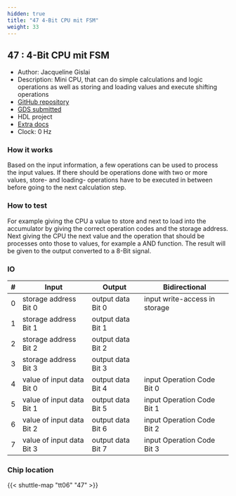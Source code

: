 ```yaml
---
hidden: true
title: "47 4-Bit CPU mit FSM"
weight: 33
---
```


## 47 : 4-Bit CPU mit FSM

* Author: Jacqueline Gislai
* Description: Mini CPU, that can do simple calculations and logic operations as well as storing and loading values and execute shifting operations
* [GitHub repository](https://github.com/jacquygis/jku-tt06-MiniCPU)
* [GDS submitted](https://github.com/jacquygis/jku-tt06-MiniCPU/actions/runs/8661828724)
* HDL project
* [Extra docs](None)
* Clock: 0 Hz

<!---

This file is used to generate your project datasheet. Please fill in the information below and delete any unused
sections.

You can also include images in this folder and reference them in the markdown. Each image must be less than
512 kb in size, and the combined size of all images must be less than 1 MB.
-->


### How it works

Based on the input information, a few operations can be used to process the input values. If there should be operations done with two or more values, store- and loading- operations have to be executed in between before going to the next calculation step.

### How to test

For example giving the CPU a value to store and next to load into the accumulator by giving the correct operation codes and the storage address.
Next giving the CPU the next value and the operation that should be processes onto those to values, for example a AND function. The result will be given to the output converted to a 8-Bit signal.


### IO

| # | Input          | Output         | Bidirectional   |
| - | -------------- | -------------- | --------------- |
| 0 | storage address Bit 0 | output data Bit 0 | input write-access in storage |
| 1 | storage address Bit 1 | output data Bit 1 |  |
| 2 | storage address Bit 2 | output data Bit 2 |  |
| 3 | storage address Bit 3 | output data Bit 3 |  |
| 4 | value of input data Bit 0 | output data Bit 4 | input Operation Code Bit 0 |
| 5 | value of input data Bit 1 | output data Bit 5 | input Operation Code Bit 1 |
| 6 | value of input data Bit 2 | output data Bit 6 | input Operation Code Bit 2 |
| 7 | value of input data Bit 3 | output data Bit 7 | input Operation Code Bit 3 |

### Chip location

{{< shuttle-map "tt06" "47" >}}
